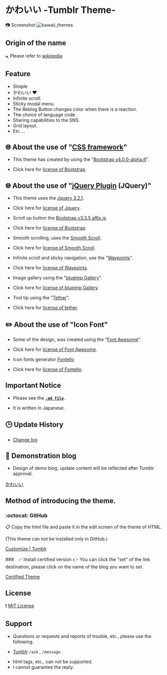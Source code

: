 # &#12363;&#12431;&#12356;&#12356; -Tumblr Theme-

:camera: Screenshot 
![kawaii_themes](https://cloud.githubusercontent.com/assets/8746340/22100870/5d85cdfa-de74-11e6-8424-449c5da2c502.png)

## Origin of the name

:baby_symbol: Please refer to [wikipedia](https://ja.wikipedia.org/wiki/可愛い)

## Feature

* Simple
* &#12363;&#12431;&#12356;&#12356; :heart:
* Infinite scroll.
* Sticky modal menu.
* The Reblog Button changes color when there is a reaction.
* The choice of language code.
* Sharing capabilities to the SNS.
* Grid layout.
* Etc ...

## :globe_with_meridians: About the use of "[CSS framework](https://en.wikipedia.org/wiki/CSS_frameworks)"

* This theme has created by using the "[Bootstrap v4.0.0-alpha.6](https://v4-alpha.getbootstrap.com)".
 - Click here for [license of Bootstrap](https://github.com/twbs/bootstrap/blob/master/LICENSE).

## :globe_with_meridians: About the use of "[jQuery Plugin](http://en.wikipedia.org/wiki/CSS_frameworks) (JQuery)"

* This theme uses the [Jquery 3.2.1](http://jquery.com).
 - Click here for [license of Jquery](https://github.com/jquery/jquery/blob/master/LICENSE.txt).
* Scroll up button the [Bootstrap v3.3.5 affix.js](http://getbootstrap.com).
 - Click here for [license of Bootstrap](https://github.com/twbs/bootstrap/blob/master/LICENSE).
* Smooth scrolling, uses the [Smooth Scroll](https://github.com/kswedberg/jquery-smooth-scroll).
 - Click here for [license of Smooth Scroll](https://github.com/kswedberg/jquery-smooth-scroll/blob/master/LICENSE-MIT).
* Infinite scroll and sticky navigation, use the "[Waypoints](https://imakewebthings.com/waypoints/)".
 - Click here for [license of Waypoints](https://github.com/imakewebthings/waypoints/blob/master/licenses.txt).
* Image gallery using the "[blueimp Gallery](https://blueimp.github.io/Gallery/)".
 - Click here for [license of blueimp Gallery](https://github.com/blueimp/Gallery#license). 
* Tool tip using the "[Tether](https://github.hubspot.com/tether/)". 
 - Click here for [license of tether](https://github.com/HubSpot/tether/blob/master/LICENSE).

## :pencil2:&nbsp;About the use of "Icon Font"

* Some of the design, was created using the "[Font Awesome](https://fontawesome.io)".
 - Click here for [license of Font Awesome](https://fontawesome.io/license/).
* Icon fonts generator [Fontello](https://fontello.com/)
 - Click here for [license of Fontello](https://github.com/fontello/fontello/blob/master/LICENSE).

## Important Notice

* Please see the [**`.md file`**](/ImportantNotice.md).
 - It is written in Japanese.

## :clock3: Update History

* [Change log](https://github.com/hana-mignon/Kawaii-Tumblr/commits/master/Kawaii_theme.html)

## :pushpin: Demonstration blog

* Design of demo blog, update content will be reflected after Tumblr approval.

[&#12363;&#12431;&#12356;&#12356;](https://kawaiitheme.tumblr.com)

## Method of introducing the theme.

### :octocat: GitHub
:clipboard: Copy the html file and paste it in the edit screen of the theme of HTML.

(This theme can not be installed only in GitHub.)

[Customize | Tumblr](https://www.tumblr.com/customize/)

###　:white_check_mark: Install certified version
:point_right: You can click the "set" of the link destination, please click on the name of the blog you want to set.

[Certified Theme](https://www.tumblr.com/theme/39762)

## License

:heavy_exclamation_mark: [MIT License](/LICENCE)

## Support

* Questions or requests and reports of trouble, etc., please use the following.
 - [Tumblr](https://hana-mignon.tumblr.com) `/ask` , `/message` .
* html tags, etc., can not be supported.
* I cannot guarantee the reply.

